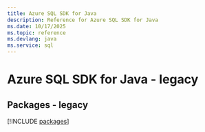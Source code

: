```yaml
---
title: Azure SQL SDK for Java
description: Reference for Azure SQL SDK for Java
ms.date: 10/17/2025
ms.topic: reference
ms.devlang: java
ms.service: sql
---
```

# Azure SQL SDK for Java - legacy
## Packages - legacy
[!INCLUDE [packages](sql-index.md)]